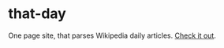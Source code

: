 # that-day
One page site, that parses Wikipedia daily articles.
[Check it out](https://that-day.herokuapp.com/).
